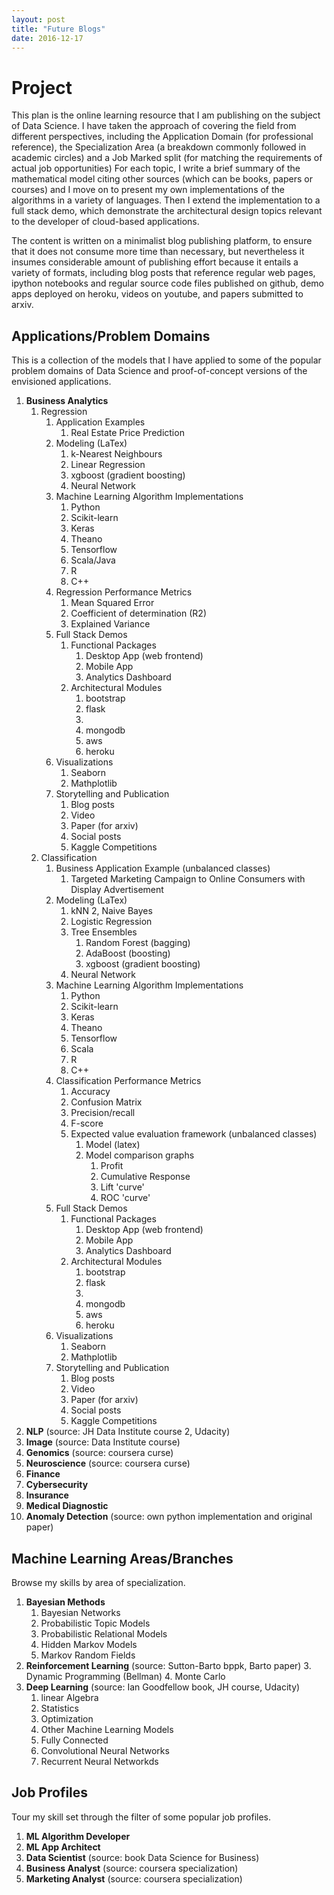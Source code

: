 ```yaml
---
layout: post
title: "Future Blogs"
date: 2016-12-17
---
```

# Project
This plan is the online learning resource that I am publishing on the subject of Data Science.
I have taken the approach of covering the field from different perspectives,
including the Application Domain (for professional reference),
the Specialization Area (a breakdown commonly followed in academic circles) and
a Job Marked split (for matching the requirements of actual job opportunities)
For each topic, I write a brief summary of the mathematical model citing other sources (which can be books, papers or courses) and
I move on to present my own implementations of the algorithms in a variety of languages. Then I extend the implementation to a full stack demo,
which demonstrate the architectural design topics relevant to the developer of cloud-based applications.

The content is written on a minimalist blog publishing platform, to ensure that it does not consume more time than necessary,
but nevertheless it insumes considerable amount of publishing effort because it entails a variety of formats, including blog posts that reference regular
web pages, ipython notebooks and regular source code files published on github, demo apps deployed on heroku, videos on youtube, and
papers submitted to arxiv.

## Applications/Problem Domains
This is a collection of the models that I have applied to some of the popular problem domains of Data Science and proof-of-concept versions of the envisioned applications.
1. **Business Analytics**
    1. Regression
        1. Application Examples
            1. Real Estate Price Prediction
        2. Modeling (LaTex)
            1. k-Nearest Neighbours
            2. Linear Regression
            3. xgboost (gradient boosting)
            4. Neural Network
        3. Machine Learning Algorithm Implementations
            1. Python
            2. Scikit-learn
            3. Keras
            4. Theano
            5. Tensorflow
            6. Scala/Java
            7. R
            8. C++
        4. Regression Performance Metrics
            1. Mean Squared Error
            2. Coefficient of determination (R2)
            3. Explained Variance
        5. Full Stack Demos
            1. Functional Packages
                1. Desktop App (web frontend)
                2. Mobile App
                3. Analytics Dashboard
            2. Architectural Modules
                1. bootstrap
                2. flask
                3. <queue manager>
                4. mongodb
                5. aws
                6. heroku
        6. Visualizations
            1. Seaborn
            2. Mathplotlib
        7. Storytelling and Publication
            1. Blog posts
            2. Video
            3. Paper (for arxiv)
            4. Social posts
            5. Kaggle Competitions
    2. Classification
        1. Business Application Example (unbalanced classes)
            1. Targeted Marketing Campaign to Online Consumers with Display Advertisement
        2. Modeling (LaTex)
            1. kNN
            2, Naive Bayes
            3. Logistic Regression
            4. Tree Ensembles
                1. Random Forest (bagging)
                2. AdaBoost (boosting)
                3. xgboost (gradient boosting)
            5. Neural Network
        3. Machine Learning Algorithm Implementations
            1. Python
            2. Scikit-learn
            3. Keras
            4. Theano
            5. Tensorflow
            6. Scala
            7. R
            8. C++
        4. Classification Performance Metrics
            1. Accuracy
            2. Confusion Matrix
            3. Precision/recall
            4. F-score
            5. Expected value evaluation framework (unbalanced classes)
                1. Model (latex)
                2. Model comparison graphs
                    1. Profit
                    2. Cumulative Response
                    3. Lift 'curve'
                    4. ROC 'curve'
        5. Full Stack Demos
            1. Functional Packages
                1. Desktop App (web frontend)
                2. Mobile App
                3. Analytics Dashboard
            2. Architectural Modules
                1. bootstrap
                2. flask
                3. <queue manager>
                4. mongodb
                5. aws
                6. heroku
        6. Visualizations
            1. Seaborn
            2. Mathplotlib
        7. Storytelling and Publication
            1. Blog posts
            2. Video
            3. Paper (for arxiv)
            4. Social posts
            5. Kaggle Competitions
2. **NLP** (source: JH Data Institute course 2, Udacity)
3. **Image** (source: Data Institute course)
4. **Genomics** (source: coursera curse)
5. **Neuroscience** (source: coursera curse)
6. **Finance**
7. **Cybersecurity**
8. **Insurance**
9. **Medical Diagnostic**
10. **Anomaly Detection** (source: own python implementation and original paper)

## Machine Learning Areas/Branches
Browse my skills by area of specialization.
1. **Bayesian Methods**
    1. Bayesian Networks
    2. Probabilistic Topic Models
    3. Probabilistic Relational Models
    4. Hidden Markov Models
    5. Markov Random Fields
2. **Reinforcement Learning** (source: Sutton-Barto bppk, Barto paper)
    3. Dynamic Programming (Bellman)
    4. Monte Carlo
3. **Deep Learning** (source: Ian Goodfellow book, JH course, Udacity)
    1. linear Algebra
    2. Statistics
    3. Optimization
    4. Other Machine Learning Models
    5. Fully Connected
    6. Convolutional Neural Networks
    7. Recurrent Neural Networkds

## Job Profiles
Tour my skill set through the filter of some popular job profiles.
1. **ML Algorithm Developer**
2. **ML App Architect**
3. **Data Scientist** (source: book Data Science for Business)
4. **Business Analyst** (source: coursera specialization)
5. **Marketing Analyst** (source: coursera specialization)
